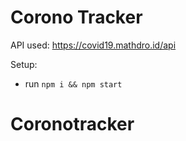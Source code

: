 # Corono Tracker

API used: https://covid19.mathdro.id/api

Setup:
- run ```npm i && npm start```
# Coronotracker

